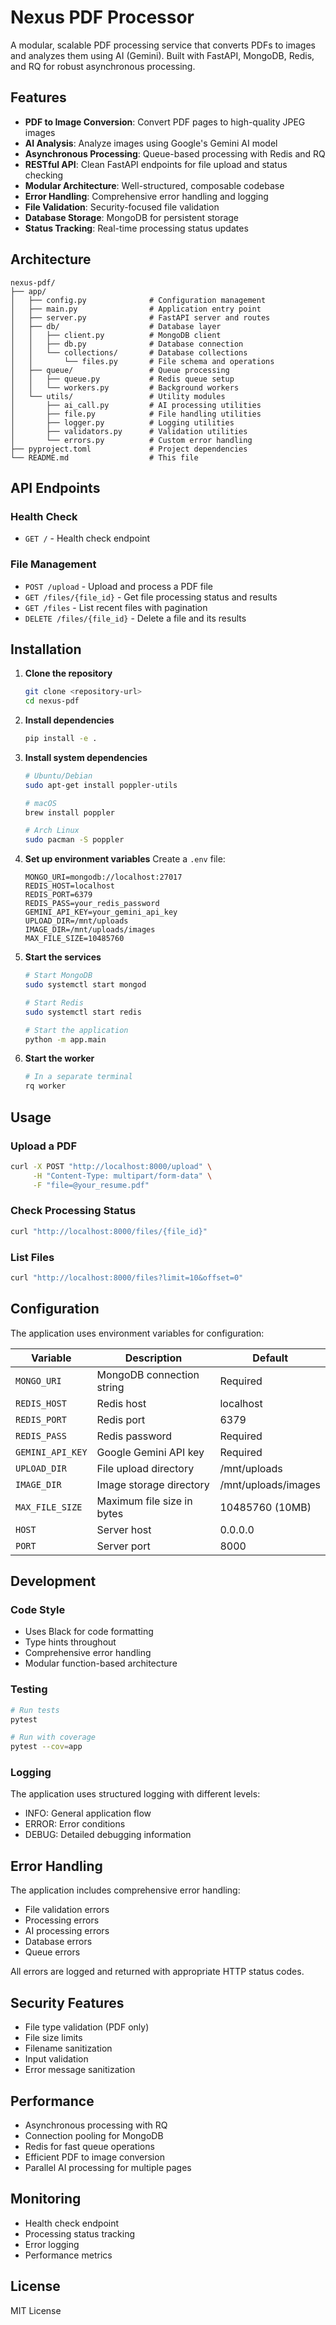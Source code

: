# Nexus PDF Processor

A modular, scalable PDF processing service that converts PDFs to images and analyzes them using AI (Gemini). Built with FastAPI, MongoDB, Redis, and RQ for robust asynchronous processing.

## Features

- **PDF to Image Conversion**: Convert PDF pages to high-quality JPEG images
- **AI Analysis**: Analyze images using Google's Gemini AI model
- **Asynchronous Processing**: Queue-based processing with Redis and RQ
- **RESTful API**: Clean FastAPI endpoints for file upload and status checking
- **Modular Architecture**: Well-structured, composable codebase
- **Error Handling**: Comprehensive error handling and logging
- **File Validation**: Security-focused file validation
- **Database Storage**: MongoDB for persistent storage
- **Status Tracking**: Real-time processing status updates

## Architecture

```
nexus-pdf/
├── app/
│   ├── config.py              # Configuration management
│   ├── main.py                # Application entry point
│   ├── server.py              # FastAPI server and routes
│   ├── db/                    # Database layer
│   │   ├── client.py          # MongoDB client
│   │   ├── db.py              # Database connection
│   │   └── collections/       # Database collections
│   │       └── files.py       # File schema and operations
│   ├── queue/                 # Queue processing
│   │   ├── queue.py           # Redis queue setup
│   │   └── workers.py         # Background workers
│   └── utils/                 # Utility modules
│       ├── ai_call.py         # AI processing utilities
│       ├── file.py            # File handling utilities
│       ├── logger.py          # Logging utilities
│       ├── validators.py      # Validation utilities
│       └── errors.py          # Custom error handling
├── pyproject.toml             # Project dependencies
└── README.md                  # This file
```

## API Endpoints

### Health Check
- `GET /` - Health check endpoint

### File Management
- `POST /upload` - Upload and process a PDF file
- `GET /files/{file_id}` - Get file processing status and results
- `GET /files` - List recent files with pagination
- `DELETE /files/{file_id}` - Delete a file and its results

## Installation

1. **Clone the repository**
   ```bash
   git clone <repository-url>
   cd nexus-pdf
   ```

2. **Install dependencies**
   ```bash
   pip install -e .
   ```

3. **Install system dependencies**
   ```bash
   # Ubuntu/Debian
   sudo apt-get install poppler-utils
   
   # macOS
   brew install poppler
   
   # Arch Linux
   sudo pacman -S poppler
   ```

4. **Set up environment variables**
   Create a `.env` file:
   ```env
   MONGO_URI=mongodb://localhost:27017
   REDIS_HOST=localhost
   REDIS_PORT=6379
   REDIS_PASS=your_redis_password
   GEMINI_API_KEY=your_gemini_api_key
   UPLOAD_DIR=/mnt/uploads
   IMAGE_DIR=/mnt/uploads/images
   MAX_FILE_SIZE=10485760
   ```

5. **Start the services**
   ```bash
   # Start MongoDB
   sudo systemctl start mongod
   
   # Start Redis
   sudo systemctl start redis
   
   # Start the application
   python -m app.main
   ```

6. **Start the worker**
   ```bash
   # In a separate terminal
   rq worker
   ```

## Usage

### Upload a PDF
```bash
curl -X POST "http://localhost:8000/upload" \
     -H "Content-Type: multipart/form-data" \
     -F "file=@your_resume.pdf"
```

### Check Processing Status
```bash
curl "http://localhost:8000/files/{file_id}"
```

### List Files
```bash
curl "http://localhost:8000/files?limit=10&offset=0"
```

## Configuration

The application uses environment variables for configuration:

| Variable | Description | Default |
|----------|-------------|---------|
| `MONGO_URI` | MongoDB connection string | Required |
| `REDIS_HOST` | Redis host | localhost |
| `REDIS_PORT` | Redis port | 6379 |
| `REDIS_PASS` | Redis password | Required |
| `GEMINI_API_KEY` | Google Gemini API key | Required |
| `UPLOAD_DIR` | File upload directory | /mnt/uploads |
| `IMAGE_DIR` | Image storage directory | /mnt/uploads/images |
| `MAX_FILE_SIZE` | Maximum file size in bytes | 10485760 (10MB) |
| `HOST` | Server host | 0.0.0.0 |
| `PORT` | Server port | 8000 |

## Development

### Code Style
- Uses Black for code formatting
- Type hints throughout
- Comprehensive error handling
- Modular function-based architecture

### Testing
```bash
# Run tests
pytest

# Run with coverage
pytest --cov=app
```

### Logging
The application uses structured logging with different levels:
- INFO: General application flow
- ERROR: Error conditions
- DEBUG: Detailed debugging information

## Error Handling

The application includes comprehensive error handling:
- File validation errors
- Processing errors
- AI processing errors
- Database errors
- Queue errors

All errors are logged and returned with appropriate HTTP status codes.

## Security Features

- File type validation (PDF only)
- File size limits
- Filename sanitization
- Input validation
- Error message sanitization

## Performance

- Asynchronous processing with RQ
- Connection pooling for MongoDB
- Redis for fast queue operations
- Efficient PDF to image conversion
- Parallel AI processing for multiple pages

## Monitoring

- Health check endpoint
- Processing status tracking
- Error logging
- Performance metrics

## License

MIT License
